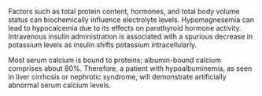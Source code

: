 Factors such as total protein content, hormones, and total body volume status can biochemically influence electrolyte levels. Hypomagnesemia can lead to hypocalcemia due to its effects on parathyroid hormone activity. Intravenous insulin administration is associated with a spurious decrease in potassium levels as insulin shifts potassium intracellularly.

Most serum calcium is bound to proteins; albumin-bound calcium comprises about 80%. Therefore, a patient with hypoalbuminemia, as seen in liver cirrhosis or nephrotic syndrome, will demonstrate artificially abnormal serum calcium levels.